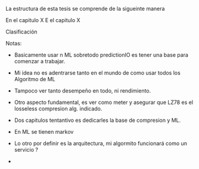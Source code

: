 La estructura de esta tesis se comprende de la sigueinte manera


En el capitulo X
E el capitulo X


Clasificación



Notas:

 
- Basicamente usar n ML sobretodo predictionIO es tener una base para comenzar a trabajar.

- Mi idea no es adentrarse tanto en el mundo de como usar todos los Algoritmo de ML


- Tampoco ver tanto desempeño en todo, ni rendimiento.

- Otro aspecto fundamental, es ver como meter y asegurar que LZ78 es el losseless compresion alg. indicado.

- Dos capitulos tentantivo es dedicarles la base de compresion y ML.

- En ML se tienen markov

- Lo otro por definir es la arquitectura, mi algormito funcionará como un servicio ?


- 





